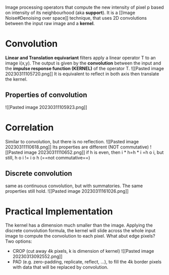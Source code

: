 Image processing operators that compute the new intensity of pixel p based on intensity of its neighbourhood (aka **support**).
It is a  [[Image Noise#Denoising over space]] technique, that uses 2D convolutions between the input raw image and a **kernel**.

# Convolution
**Linear and Translation equivariant** filters apply a linear operator T to an image i(x,y).
The output is given by the **convolution** between the input and the **impulse response function (KERNEL)** of the operator T.
![[Pasted image 20230311105720.png]]
It is equivalent to reflect in both axis then translate the kernel.
## Properties of convolution
![[Pasted image 20230311105923.png]]
# Correlation
Similar to convolution, but there is no reflection.
![[Pasted image 20230311110618.png]]
Its properties are different (NOT commutative)
![[Pasted image 20230311110652.png]]
if h is even, then i * h=h * i =h o i, but still, h o i != i o h (==not commutative==)

## Discrete convolution
same as continuous convolution, but with summatories. The same properties still hold. 
![[Pasted image 20230311161026.png]]

# Practical Implementation
The kernel has a dimension much smaller than the image. Applying the discrete convolution formula, the kernel will slide across the whole input image to compute the convolution to each pixel.
What abut edge pixels? Two options:
- CROP (cut away 4k pixels, k is dimension of kernel)
	![[Pasted image 20230313092552.png]]
- PAD (e.g. zero-padding, replicate, reflect, ...), to fill the 4k border pixels with data that will be replaced by convolution.



